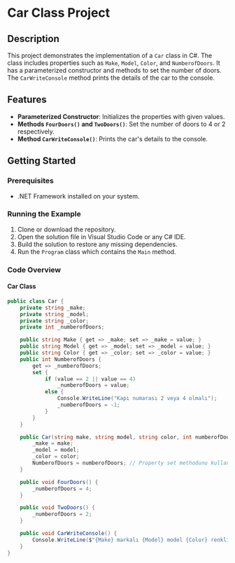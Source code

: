 # Car Class Project

## Description

This project demonstrates the implementation of a `Car` class in C#. The class includes properties such as `Make`, `Model`, `Color`, and `NumberofDoors`. It has a parameterized constructor and methods to set the number of doors. The `CarWriteConsole` method prints the details of the car to the console.

## Features

- **Parameterized Constructor**: Initializes the properties with given values.
- **Methods `FourDoors()` and `TwoDoors()`**: Set the number of doors to 4 or 2 respectively.
- **Method `CarWriteConsole()`**: Prints the car's details to the console.

## Getting Started

### Prerequisites

- .NET Framework installed on your system.

### Running the Example

1. Clone or download the repository.
2. Open the solution file in Visual Studio Code or any C# IDE.
3. Build the solution to restore any missing dependencies.
4. Run the `Program` class which contains the `Main` method.

### Code Overview

#### Car Class

```csharp
public class Car {
    private string _make;
    private string _model;
    private string _color;
    private int _numberofDoors;

    public string Make { get => _make; set => _make = value; }
    public string Model { get => _model; set => _model = value; }
    public string Color { get => _color; set => _color = value; }
    public int NumberofDoors {
        get => _numberofDoors;
        set {
            if (value == 2 || value == 4)
                _numberofDoors = value;
            else {
                Console.WriteLine("Kapı numarası 2 veya 4 olmalı");
                _numberofDoors = -1;
            }
        }
    }

    public Car(string make, string model, string color, int numberofDoors) {
        _make = make;
        _model = model;
        _color = color;
        NumberofDoors = numberofDoors; // Property set methodunu kullanmalıyız.
    }

    public void FourDoors() {
        _numberofDoors = 4;
    }

    public void TwoDoors() {
        _numberofDoors = 2;
    }

    public void CarWriteConsole() {
        Console.WriteLine($"{Make} markalı {Model} model {Color} renkli arabanız sisteme kaydedilmiştir. Arabanın kapı sayısı {NumberofDoors}.");
    }
}
